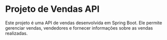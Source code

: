 # Projeto de Vendas API
Este projeto é uma API de vendas desenvolvida em Spring Boot. Ele permite gerenciar vendas, vendedores e fornecer informações sobre as vendas realizadas.
